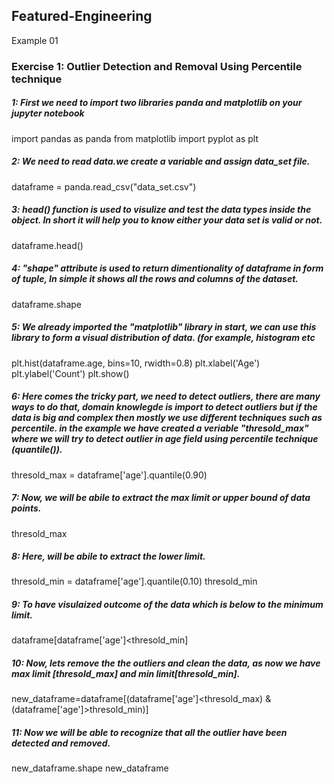 ## Featured-Engineering
Example 01

### Exercise 1: Outlier Detection and Removal Using Percentile technique



##### 1: First we need to import two libraries panda and matplotlib on your jupyter notebook


import pandas as panda
from matplotlib import pyplot as plt


##### 2: We need to read data.we create a variable and assign data_set file. 

dataframe = panda.read_csv("data_set.csv")


##### 3: head() function is used to visulize and test the data types inside the object. In short it will help you to know either your data set is valid or not.

dataframe.head()


##### 4: "shape" attribute is used to return dimentionality of dataframe in form of tuple, In simple it shows all the rows and columns of the dataset.

dataframe.shape


##### 5: We already imported the "matplotlib" library in start, we can use this library to form a visual distribution of data. (for example, histogram etc

plt.hist(dataframe.age, bins=10, rwidth=0.8)
plt.xlabel('Age')
plt.ylabel('Count')
plt.show()


##### 6: Here comes the tricky part, we need to detect outliers, there are many ways to do that, domain knowlegde is import to detect outliers but if the data is big and complex then mostly we use different techniques such as percentile. in the example we have created a veriable "thresold_max" where we will try to detect outlier in age field using percentile technique (quantile()).

thresold_max = dataframe['age'].quantile(0.90)


##### 7: Now, we will be abile to extract the max limit or upper bound of data points.

thresold_max


##### 8: Here, will be abile to extract the lower limit.

thresold_min = dataframe['age'].quantile(0.10)
thresold_min


##### 9: To have visulaized outcome of the data which is below to the minimum limit.

dataframe[dataframe['age']<thresold_min]


##### 10: Now, lets remove the the outliers and clean the data, as now we have max limit [thresold_max] and min limit[thresold_min].

new_dataframe=dataframe[(dataframe['age']<thresold_max) & (dataframe['age']>thresold_min)]



##### 11: Now we will be able to recognize that all the outlier have been detected and removed.

new_dataframe.shape
new_dataframe

